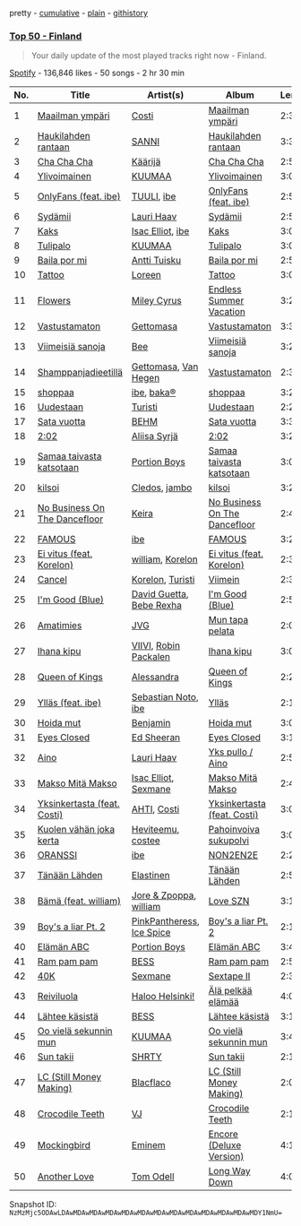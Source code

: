 pretty - [cumulative](/playlists/cumulative/37i9dQZEVXbMxcczTSoGwZ.md) - [plain](/playlists/plain/37i9dQZEVXbMxcczTSoGwZ) - [githistory](https://github.githistory.xyz/mackorone/spotify-playlist-archive/blob/main/playlists/plain/37i9dQZEVXbMxcczTSoGwZ)

### [Top 50 \- Finland](https://open.spotify.com/playlist/37i9dQZEVXbMxcczTSoGwZ)

> Your daily update of the most played tracks right now \- Finland.

[Spotify](https://open.spotify.com/user/spotify) - 136,846 likes - 50 songs - 2 hr 30 min

| No. | Title | Artist(s) | Album | Length |
|---|---|---|---|---|
| 1 | [Maailman ympäri](https://open.spotify.com/track/0Md23O27tBkiiuzsCTetpl) | [Costi](https://open.spotify.com/artist/5BTRN678gL6XT4kv3TBopQ) | [Maailman ympäri](https://open.spotify.com/album/67M8Jo4mQLi5T79mDCgdOO) | 2:30 |
| 2 | [Haukilahden rantaan](https://open.spotify.com/track/3yZWaLo76NW6EL49Q0GLKP) | [SANNI](https://open.spotify.com/artist/7meg3neLTT2WR1LDjL8jze) | [Haukilahden rantaan](https://open.spotify.com/album/5moQsyW4hSZTXksSB2N8hu) | 3:36 |
| 3 | [Cha Cha Cha](https://open.spotify.com/track/5RX8T3EoTuXcybAxe6oPAw) | [Käärijä](https://open.spotify.com/artist/6LkMGN0t3HDNL8hIvma70r) | [Cha Cha Cha](https://open.spotify.com/album/5rBqeRlrrzR77MAkbgAmS6) | 2:55 |
| 4 | [Ylivoimainen](https://open.spotify.com/track/0tNhrnTkLSMUkql3iTCgW4) | [KUUMAA](https://open.spotify.com/artist/3YC5DVJDjyazvB8hxJSybr) | [Ylivoimainen](https://open.spotify.com/album/5YsgpByQ9MRj0uuztJbRPm) | 3:00 |
| 5 | [OnlyFans \(feat\. ibe\)](https://open.spotify.com/track/04ajBAZ4nicx6flU5D6PdB) | [TUULI](https://open.spotify.com/artist/4CvGI7cUCGi7gcG0X0nrwc), [ibe](https://open.spotify.com/artist/2Pn8JMNrnRnSpNRPPgtiWA) | [OnlyFans \(feat\. ibe\)](https://open.spotify.com/album/3618K79xLO8Nm7PSfnEXEF) | 2:54 |
| 6 | [Sydämii](https://open.spotify.com/track/1eEAiEd1n6WfPh4zgOWy4S) | [Lauri Haav](https://open.spotify.com/artist/4cmLVUbkth6BauCptSGKsV) | [Sydämii](https://open.spotify.com/album/0Nxub8vUbdMyMgYG2DDKG1) | 2:59 |
| 7 | [Kaks](https://open.spotify.com/track/2dMNnJmCuOuokPJ9cUB2qC) | [Isac Elliot](https://open.spotify.com/artist/3aD9K1zaLQ3G7yp9XV5E4D), [ibe](https://open.spotify.com/artist/2Pn8JMNrnRnSpNRPPgtiWA) | [Kaks](https://open.spotify.com/album/2ifBDcsLAZqwqfS5BdB1al) | 3:07 |
| 8 | [Tulipalo](https://open.spotify.com/track/0lPrY8sXUen0bqga0BIeWa) | [KUUMAA](https://open.spotify.com/artist/3YC5DVJDjyazvB8hxJSybr) | [Tulipalo](https://open.spotify.com/album/0xWe0flvzmTrZOZ7FztHCa) | 3:03 |
| 9 | [Baila por mi](https://open.spotify.com/track/1x9PfQvnZZXjPfIVxbM5wb) | [Antti Tuisku](https://open.spotify.com/artist/54CMkgIraCOO9pSRfPKiKt) | [Baila por mi](https://open.spotify.com/album/3bU7AR9VuvQ85DjoNG0Lhj) | 2:59 |
| 10 | [Tattoo](https://open.spotify.com/track/1DmW5Ep6ywYwxc2HMT5BG6) | [Loreen](https://open.spotify.com/artist/49aaHxvAJ0tCh0F15OnwIl) | [Tattoo](https://open.spotify.com/album/0LRTS7FyYLppkDLOZT02Xp) | 3:03 |
| 11 | [Flowers](https://open.spotify.com/track/4DHcnVTT87F0zZhRPYmZ3B) | [Miley Cyrus](https://open.spotify.com/artist/5YGY8feqx7naU7z4HrwZM6) | [Endless Summer Vacation](https://open.spotify.com/album/0HiZ8fNXwJOQcrf5iflrdz) | 3:20 |
| 12 | [Vastustamaton](https://open.spotify.com/track/12zIIWVV5guPmsV7yQGsOM) | [Gettomasa](https://open.spotify.com/artist/5sDIQrB2V7pRAdNM8dEc7g) | [Vastustamaton](https://open.spotify.com/album/5fBjqqe9iRNbfWR5q6w5E7) | 3:38 |
| 13 | [Viimeisiä sanoja](https://open.spotify.com/track/3STatpBP2zJ1CTca7PRSKp) | [Bee](https://open.spotify.com/artist/4pR2IcLEPu4KFVAmanNG1f) | [Viimeisiä sanoja](https://open.spotify.com/album/6xI7ijnlOk4KAdfu5nUuD0) | 3:29 |
| 14 | [Shamppanjadieetillä](https://open.spotify.com/track/3KOKML3DT5AbPOQYWjBZTh) | [Gettomasa](https://open.spotify.com/artist/5sDIQrB2V7pRAdNM8dEc7g), [Van Hegen](https://open.spotify.com/artist/5SpJ7wupgkKXKKpMATIhe9) | [Vastustamaton](https://open.spotify.com/album/5fBjqqe9iRNbfWR5q6w5E7) | 2:34 |
| 15 | [shoppaa](https://open.spotify.com/track/2q4XiGEHnERJ428M3LyMQA) | [ibe](https://open.spotify.com/artist/2Pn8JMNrnRnSpNRPPgtiWA), [baka®](https://open.spotify.com/artist/2cIN5e6ouIgJiebmItnDaW) | [shoppaa](https://open.spotify.com/album/074gJIabo6cSXENefGuWCw) | 3:20 |
| 16 | [Uudestaan](https://open.spotify.com/track/6t8EkW44VBwXPzzCFrCUvO) | [Turisti](https://open.spotify.com/artist/6IKJyoGeFRCRDb90U6AEzp) | [Uudestaan](https://open.spotify.com/album/7xAEHYX1Xj7ro4oVx4RgdB) | 2:28 |
| 17 | [Sata vuotta](https://open.spotify.com/track/1mHRqzrSR9MQaryDj6GibE) | [BEHM](https://open.spotify.com/artist/3bAa4FKwIgwWYHdaUJicmE) | [Sata vuotta](https://open.spotify.com/album/0OhAVIkgi6mEtHcSJog1iT) | 3:32 |
| 18 | [2:02](https://open.spotify.com/track/0jDvY7YKzncG41sg1clKs9) | [Aliisa Syrjä](https://open.spotify.com/artist/22MRXgWTSxSeQG9NLCMezd) | [2:02](https://open.spotify.com/album/5SGwySlCqDDgAd7QWBBOwK) | 3:29 |
| 19 | [Samaa taivasta katsotaan](https://open.spotify.com/track/6ISLBKxChtxZ5Ws6nO6Cbi) | [Portion Boys](https://open.spotify.com/artist/04UpsyroM3wyQYwhYd9mSv) | [Samaa taivasta katsotaan](https://open.spotify.com/album/6kfLDJxQGRW0ihmsGdhlR6) | 3:03 |
| 20 | [kilsoi](https://open.spotify.com/track/0jz7L1HGCL81c6scYojIRI) | [Cledos](https://open.spotify.com/artist/0xbbe6a1x6g5eGBQfzjWSe), [jambo](https://open.spotify.com/artist/1fy2OEMI7TX9ayBKxErHK0) | [kilsoi](https://open.spotify.com/album/4faii0lNOMeGejDVLh0wsf) | 3:24 |
| 21 | [No Business On The Dancefloor](https://open.spotify.com/track/47EttOPfJblOFsztpSseEm) | [Keira](https://open.spotify.com/artist/5DEU6xCvrSgrpI5GsMFZng) | [No Business On The Dancefloor](https://open.spotify.com/album/2PBGkaNBeBpkHedZ9J7eXH) | 2:47 |
| 22 | [FAMOUS](https://open.spotify.com/track/4Mg2rAHrqKXQzLRIwr4j9r) | [ibe](https://open.spotify.com/artist/2Pn8JMNrnRnSpNRPPgtiWA) | [FAMOUS](https://open.spotify.com/album/1xujzA41aZ1udgc8FY7NIl) | 3:29 |
| 23 | [Ei vitus \(feat\. Korelon\)](https://open.spotify.com/track/4f1IC0mWzqRcYtsALav0kJ) | [william](https://open.spotify.com/artist/1UdLtKAD4FbM7r2XCfAWAs), [Korelon](https://open.spotify.com/artist/1hIZRiy8VLKDzZSk1SyjvP) | [Ei vitus \(feat\. Korelon\)](https://open.spotify.com/album/4UVpjLpEkueNON2KcNkm8v) | 2:32 |
| 24 | [Cancel](https://open.spotify.com/track/3Zbtj1w567LeuusI8gHzgb) | [Korelon](https://open.spotify.com/artist/1hIZRiy8VLKDzZSk1SyjvP), [Turisti](https://open.spotify.com/artist/6IKJyoGeFRCRDb90U6AEzp) | [Viimein](https://open.spotify.com/album/0XsrfuVU2Dbz4yuitHjFU6) | 2:33 |
| 25 | [I'm Good \(Blue\)](https://open.spotify.com/track/4uUG5RXrOk84mYEfFvj3cK) | [David Guetta](https://open.spotify.com/artist/1Cs0zKBU1kc0i8ypK3B9ai), [Bebe Rexha](https://open.spotify.com/artist/64M6ah0SkkRsnPGtGiRAbb) | [I'm Good \(Blue\)](https://open.spotify.com/album/7M842DMhYVALrXsw3ty7B3) | 2:55 |
| 26 | [Amatimies](https://open.spotify.com/track/0WzmYcHhfkchwvZagvItxK) | [JVG](https://open.spotify.com/artist/55mdlQp6zN8zdyIYB9DDQj) | [Mun tapa pelata](https://open.spotify.com/album/27Khq95w5Gzg522w4It8TK) | 2:01 |
| 27 | [Ihana kipu](https://open.spotify.com/track/4EXBxZeqKIayJa65KtAwZw) | [VIIVI](https://open.spotify.com/artist/3OrwN1mr1zEbdm0OqnPphh), [Robin Packalen](https://open.spotify.com/artist/4Q4b4S784htx6DtxcMUfMO) | [Ihana kipu](https://open.spotify.com/album/3XxoOZ0yPeoig9wjK31bR7) | 3:07 |
| 28 | [Queen of Kings](https://open.spotify.com/track/14LdhxElpZS0rKVV4nxtdA) | [Alessandra](https://open.spotify.com/artist/35HMF6Y8dSzNfeJs3X65fw) | [Queen of Kings](https://open.spotify.com/album/6Fkp68IAnNvIRJ8rm1MxhB) | 2:27 |
| 29 | [Ylläs \(feat\. ibe\)](https://open.spotify.com/track/3nNtD3vtQ8yhrxQ5bxaRAB) | [Sebastian Noto](https://open.spotify.com/artist/3aXzx5ES0capjaDyvYsdRI), [ibe](https://open.spotify.com/artist/2Pn8JMNrnRnSpNRPPgtiWA) | [Ylläs](https://open.spotify.com/album/5C0U0vk05ZIRR0kJZKlS40) | 2:19 |
| 30 | [Hoida mut](https://open.spotify.com/track/1Myk7vkJ2IZm88Vt9IC21u) | [Benjamin](https://open.spotify.com/artist/5FgAhHocNrSCn7Ox87uyef) | [Hoida mut](https://open.spotify.com/album/2eQaKSR4lp0U3t1lGTqRHS) | 3:00 |
| 31 | [Eyes Closed](https://open.spotify.com/track/07bsRv0pcpbG4zJeLsUs1p) | [Ed Sheeran](https://open.spotify.com/artist/6eUKZXaKkcviH0Ku9w2n3V) | [Eyes Closed](https://open.spotify.com/album/43qfLpwe6sEOEqxVmOHRu0) | 3:14 |
| 32 | [Aino](https://open.spotify.com/track/08Y12A4mwKiGIOvap0hHPH) | [Lauri Haav](https://open.spotify.com/artist/4cmLVUbkth6BauCptSGKsV) | [Yks pullo / Aino](https://open.spotify.com/album/0yP3Ba2bzMxPObLUixaG6d) | 2:58 |
| 33 | [Makso Mitä Makso](https://open.spotify.com/track/2G1gCuldjtW9xcN1n1yenB) | [Isac Elliot](https://open.spotify.com/artist/3aD9K1zaLQ3G7yp9XV5E4D), [Sexmane](https://open.spotify.com/artist/2JSX0lIYekUp6F301cTHkq) | [Makso Mitä Makso](https://open.spotify.com/album/0S8l92CyIZbgGzvQL5QpbK) | 2:45 |
| 34 | [Yksinkertasta \(feat\. Costi\)](https://open.spotify.com/track/3Ksvxtooh9DzGfWv64bYkp) | [AHTI](https://open.spotify.com/artist/2E93OTghhH2JKYUWt48gFK), [Costi](https://open.spotify.com/artist/5BTRN678gL6XT4kv3TBopQ) | [Yksinkertasta \(feat\. Costi\)](https://open.spotify.com/album/0YfoYV4U9TGs6vLEZ2OoDy) | 3:02 |
| 35 | [Kuolen vähän joka kerta](https://open.spotify.com/track/5UY43d7ZBUafyzNT3LHS0D) | [Heviteemu](https://open.spotify.com/artist/6I99Qbl0RcUqnSxDYw9T7A), [costee](https://open.spotify.com/artist/3I4GcOB25cSJHa9d7Bsgji) | [Pahoinvoiva sukupolvi](https://open.spotify.com/album/2FwWmOY0mUVDKcMQjoSoce) | 3:00 |
| 36 | [ORANSSI](https://open.spotify.com/track/4LF4LXtyULKaS3skaAndBp) | [ibe](https://open.spotify.com/artist/2Pn8JMNrnRnSpNRPPgtiWA) | [NON2EN2E](https://open.spotify.com/album/07585rByEzjeng7KSShEFK) | 2:20 |
| 37 | [Tänään Lähden](https://open.spotify.com/track/7I456611aVhg4Hh205sFmz) | [Elastinen](https://open.spotify.com/artist/7DdW8Ert3Z36hb1FkaZWiI) | [Tänään Lähden](https://open.spotify.com/album/7pg7xZIahBwwfHu2eOCqNk) | 2:56 |
| 38 | [Bämä \(feat\. william\)](https://open.spotify.com/track/0Gv4pKOPGajSF63YDPqKjD) | [Jore & Zpoppa](https://open.spotify.com/artist/3kKa5RWsRwK2f5Xu2RHBB7), [william](https://open.spotify.com/artist/1UdLtKAD4FbM7r2XCfAWAs) | [Love SZN](https://open.spotify.com/album/2PqdRkCHm8p63i3nDoyOlQ) | 3:15 |
| 39 | [Boy's a liar Pt\. 2](https://open.spotify.com/track/6AQbmUe0Qwf5PZnt4HmTXv) | [PinkPantheress](https://open.spotify.com/artist/78rUTD7y6Cy67W1RVzYs7t), [Ice Spice](https://open.spotify.com/artist/3LZZPxNDGDFVSIPqf4JuEf) | [Boy's a liar Pt\. 2](https://open.spotify.com/album/6cVfHBcp3AdpYY0bBglkLN) | 2:11 |
| 40 | [Elämän ABC](https://open.spotify.com/track/7ffZ0iPT1UQvgm4e1KsaDC) | [Portion Boys](https://open.spotify.com/artist/04UpsyroM3wyQYwhYd9mSv) | [Elämän ABC](https://open.spotify.com/album/7ruMtcNvujCUoOmEPfZIkZ) | 3:42 |
| 41 | [Ram pam pam](https://open.spotify.com/track/55qPuI6NekVyNPM6kh5DN4) | [BESS](https://open.spotify.com/artist/63RF3q8ejWJup6nAPb3KLw) | [Ram pam pam](https://open.spotify.com/album/6wKDISYcXTFk9y54P06rGz) | 2:59 |
| 42 | [40K](https://open.spotify.com/track/6WQihZyNHPQzaF7dx3Xmi6) | [Sexmane](https://open.spotify.com/artist/2JSX0lIYekUp6F301cTHkq) | [Sextape II](https://open.spotify.com/album/7AtxLIvzuR2T3jsr62wzyR) | 2:34 |
| 43 | [Reiviluola](https://open.spotify.com/track/1RCQAeceDgtbD7WVLWr05S) | [Haloo Helsinki!](https://open.spotify.com/artist/0JTMRuiDzOCjWuYtWMgv2s) | [Älä pelkää elämää](https://open.spotify.com/album/6CHpJofiGTiA1GjaKbqpfo) | 4:07 |
| 44 | [Lähtee käsistä](https://open.spotify.com/track/3ESZvpA3ETjDWXtzBpol3n) | [BESS](https://open.spotify.com/artist/63RF3q8ejWJup6nAPb3KLw) | [Lähtee käsistä](https://open.spotify.com/album/4IGmEBV2AVZbMceEf05bCb) | 3:19 |
| 45 | [Oo vielä sekunnin mun](https://open.spotify.com/track/60EXSCcZL24IZikBt4256W) | [KUUMAA](https://open.spotify.com/artist/3YC5DVJDjyazvB8hxJSybr) | [Oo vielä sekunnin mun](https://open.spotify.com/album/61ps2jEZg70QkxqoE0eTZO) | 3:40 |
| 46 | [Sun takii](https://open.spotify.com/track/3dMSUouXkSMQRxrn5tQFB6) | [SHRTY](https://open.spotify.com/artist/0hidKEfknd2aNabseugaN2) | [Sun takii](https://open.spotify.com/album/05NutfwAQPoswnCT1g7bRV) | 2:17 |
| 47 | [LC \(Still Money Making\)](https://open.spotify.com/track/2A047cOXFCaggwdyjSh34F) | [Blacflaco](https://open.spotify.com/artist/7pRRxojl7QoW1M7s4Zhxo4) | [LC \(Still Money Making\)](https://open.spotify.com/album/4YMBeULySOK0x28YjTvyab) | 2:07 |
| 48 | [Crocodile Teeth](https://open.spotify.com/track/6P1YFoPjA23KrYyc4RRI1f) | [VJ](https://open.spotify.com/artist/4JdNUmnUaGFg9kX947oHg2) | [Crocodile Teeth](https://open.spotify.com/album/1Mc9i5XpiT6mwj0qOkmkbl) | 2:10 |
| 49 | [Mockingbird](https://open.spotify.com/track/561jH07mF1jHuk7KlaeF0s) | [Eminem](https://open.spotify.com/artist/7dGJo4pcD2V6oG8kP0tJRR) | [Encore \(Deluxe Version\)](https://open.spotify.com/album/1kTlYbs28MXw7hwO0NLYif) | 4:10 |
| 50 | [Another Love](https://open.spotify.com/track/7jtQIBanIiJOMS6RyCx6jZ) | [Tom Odell](https://open.spotify.com/artist/2txHhyCwHjUEpJjWrEyqyX) | [Long Way Down](https://open.spotify.com/album/0KGBW1MQtC2aFPCDUdAkdJ) | 4:04 |

Snapshot ID: `NzMzMjc5ODAwLDAwMDAwMDAwMDAwMDAwMDAwMDAwMDAwMDAwMDAwMDAwMDAwMDY1NmU=`

